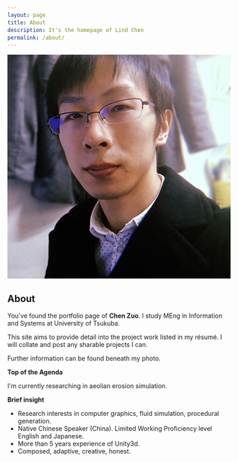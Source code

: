 ```yaml
---
layout: page
title: About
description: It's the homepage of Lind Chen
permalink: /about/
---
```


<img itemprop="image" class="img-rounded" src="/assets/img/about/myself.jpg" alt="Lind Chen">

## About

You've found the portfolio page of **Chen Zuo**. I study MEng in Information and Systems at University of Tsukuba.

This site aims to provide detail into the project work listed in my résumé. I will collate and post any sharable projects I can.

Further information can be found beneath my photo. 

**Top of the Agenda**

I'm currently researching in aeolian erosion simulation.

**Brief insight**

- Research interests in computer graphics, fluid simulation, procedural generation.
- Native Chinese Speaker (China). Limited Working Proficiency level English and Japanese.
- More than 5 years experience of Unity3d.
- Composed, adaptive, creative, honest.